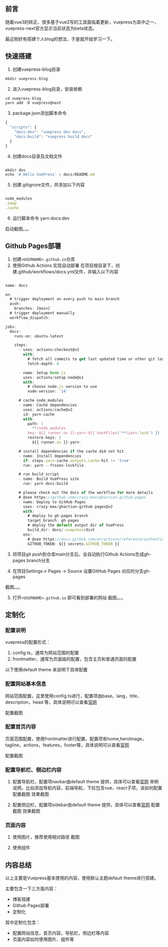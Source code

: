 ## 前言

随着vue3的转正，很多基于vue2写的工具面临着更新，vuepress为其中之一，vuepress-next官方显示当前状态为beta状态。

最近刚好有搭建个人blog的想法，于是就开始学习一下。



## 快速搭建

1. 创建vuepress-blog目录
```ts
mkdir vuepress-blog
```

2. 进入vuepress-blog目录，安装依赖
```ts
cd vuepress-blog
yarn add -D vuepress@next
```

3. package.json添加脚本命令
```ts
{
  "scripts": {
    "docs:dev": "vuepress dev docs",
    "docs:build": "vuepress build docs"
  }
}
```

4. 创建docs目录及文档文件
```ts

mkdir dos
echo '# Hello VuePress' > docs/README.md
```

5. 创建.gitignore文件，并添加以下内容
```ts

node_modules
.temp
.cache
```

6. 运行脚本命令
yarn docs:dev


启动截图。。。


## Github Pages部署

1. 创建`<USERNAME>.github.io`仓库
2. 使用Github Actions 实现自动部署
在项目根目录下，创建.github/workflows/docs.yml文件，并输入以下内容
```ts

name: docs

on:
  # trigger deployment on every push to main branch
  push:
    branches: [main]
  # trigger deployment manually
  workflow_dispatch:

jobs:
  docs:
    runs-on: ubuntu-latest

    steps:
      - uses: actions/checkout@v2
        with:
          # fetch all commits to get last updated time or other git log info
          fetch-depth: 0

      - name: Setup Node.js
        uses: actions/setup-node@v1
        with:
          # choose node.js version to use
          node-version: '14'

      # cache node_modules
      - name: Cache dependencies
        uses: actions/cache@v2
        id: yarn-cache
        with:
          path: |
            **/node_modules
          key: ${{ runner.os }}-yarn-${{ hashFiles('**/yarn.lock') }}
          restore-keys: |
            ${{ runner.os }}-yarn-

      # install dependencies if the cache did not hit
      - name: Install dependencies
        if: steps.yarn-cache.outputs.cache-hit != 'true'
        run: yarn --frozen-lockfile

      # run build script
      - name: Build VuePress site
        run: yarn docs:build

      # please check out the docs of the workflow for more details
      # @see https://github.com/crazy-max/ghaction-github-pages
      - name: Deploy to GitHub Pages
        uses: crazy-max/ghaction-github-pages@v2
        with:
          # deploy to gh-pages branch
          target_branch: gh-pages
          # deploy the default output dir of VuePress
          build_dir: docs/.vuepress/dist
        env:
          # @see https://docs.github.com/en/actions/reference/authentication-in-a-workflow#about-the-github_token-secret
          GITHUB_TOKEN: ${{ secrets.GITHUB_TOKEN }}

```

3. 将项目git push到仓库main分支后，会自动执行Github Actions生成gh-pages branch分支

4. 在项目Settings-> Pages -> Source 设置GitHub Pages 对应的分支gh-pages

截图。。。

5. 打开`<USERNAME>.github.io` 即可看到部署的网站
截图。。。


## 定制化

### 配置说明

vuepress的配置形式：
1. config.ts，通常为网站范围的配置
2. frontmatter，通常为页面级的配置，包含主页和普通页面的配置

以下使用default theme 来说明下具体配置


### 配置网站基本信息

网站范围配置，这里使用config.ts进行，配置项由base，lang，title，description，head 等，具体说明可以查看[官网](https://v2.vuepress.vuejs.org/reference/config.html)

配置截图


### 配置首页内容

页面范围配置，使用frontmatter进行配置，配置项有home,heroImage，tagline，actions，features，footer等，具体说明可以查看[官网](https://v2.vuepress.vuejs.org/reference/default-theme/frontmatter.html#home-page)


配置截图


### 配置导航栏、侧边栏内容

1. 配置导航栏，配置项navbar由default theme 提供，具体可以查看[官网](https://v2.vuepress.vuejs.org/reference/default-theme/config.html#navbar)
举例说明，比如添加导航内容，前端导航，下拉包含vue、react子项，该如何配置
配置截图
效果截图

2. 配置侧边栏，配置项sidebar由default theme 提供，具体可以查看[官网](https://v2.vuepress.vuejs.org/reference/default-theme/config.html#sidebar)
配置截图
效果截图

### 页面内容

1. 使用图片，推荐使用相对路径
截图

2. 使用组件



## 内容总结

以上主要是Vuepress基本使用的内容，使用默认主题default theme进行搭建。

主要包含一下三方面内容：
- 博客搭建
- Github Pages部署
- 定制化

其中定制化包含：
- 配置网站信息，首页内容，导航栏，侧边栏等内容
- 页面内容如何使用图片、组件等

